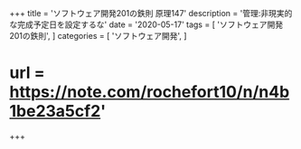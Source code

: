 +++
title = 'ソフトウェア開発201の鉄則 原理147'
description = '管理:非現実的な完成予定日を設定するな'
date = '2020-05-17'
tags = [
    'ソフトウェア開発 201の鉄則',
]
categories = [
    'ソフトウェア開発',
]
# url = https://note.com/rochefort10/n/n4b1be23a5cf2'
+++
